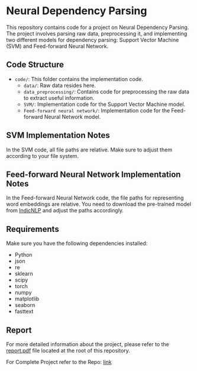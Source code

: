# Neural Dependency Parsing

This repository contains code for a project on Neural Dependency Parsing. The project involves parsing raw data, preprocessing it, and implementing two different models for dependency parsing: Support Vector Machine (SVM) and Feed-forward Neural Network.

## Code Structure

- `code/`: This folder contains the implementation code.
    - `data/`: Raw data resides here.
    - `data_preprocessing/`: Contains code for preprocessing the raw data to extract useful information.
    - `SVM/`: Implementation code for the Support Vector Machine model.
    - `Feed-forward neural network/`: Implementation code for the Feed-forward Neural Network model.

## SVM Implementation Notes

In the SVM code, all file paths are relative. Make sure to adjust them according to your file system.

## Feed-forward Neural Network Implementation Notes

In the Feed-forward Neural Network code, the file paths for representing word embeddings are relative. You need to download the pre-trained model from [IndicNLP](https://drive.google.com/file/d/1g5_dJFI3Sevwi-YMPU67x2jnN-_JzZX6/view) and adjust the paths accordingly.

## Requirements

Make sure you have the following dependencies installed:

- Python
- json
- re
- sklearn
- scipy
- torch
- numpy
- matplotlib
- seaborn
- fasttext

## Report

For more detailed information about the project, please refer to the [report.pdf](./Report.pdf) file located at the root of this repository.

For Complete Project refer to the Repo: [link](https://github.com/Udrasht/Neural-Dependency-Parser-Hindi)

